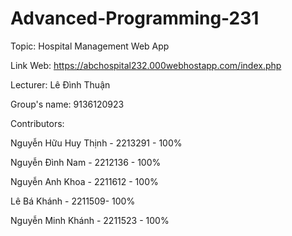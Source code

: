 # Advanced-Programming-231

Topic: Hospital Management Web App

Link Web: https://abchospital232.000webhostapp.com/index.php

Lecturer: Lê Đình Thuận

Group's name: 9136120923

Contributors:

Nguyễn Hữu Huy Thịnh - 2213291 - 100%

Nguyễn Đình Nam - 2212136 - 100%

Nguyễn Anh Khoa - 2211612 - 100%

Lê Bá Khánh - 2211509- 100%

Nguyễn Minh Khánh - 2211523	- 100%
